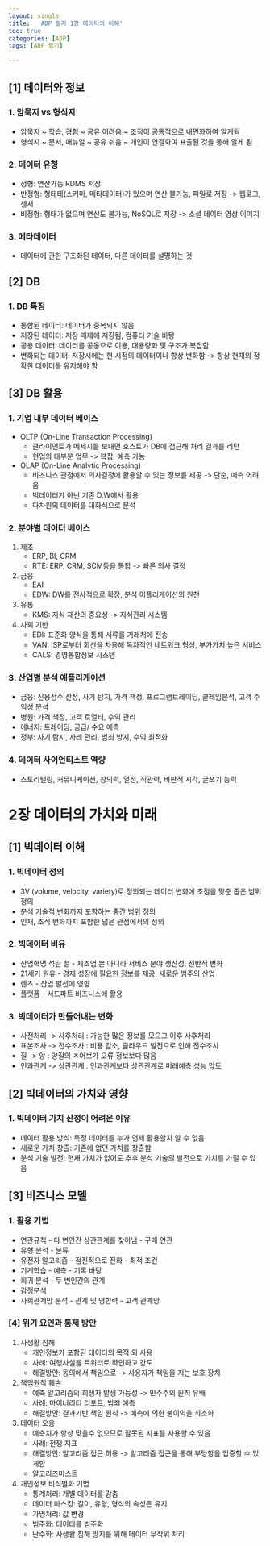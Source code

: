 ```yaml
---
layout: single
title:  'ADP 필기 1장 데이터의 이해'
toc: true
categories: [ADP]
tags: [ADP 필기]

---
```


## [1] 데이터와 정보

### 1. 암묵지 vs 형식지

- 암묵지 ~ 학습, 경험 ~ 공유 어려움 ~ 조직이 공통적으로 내면화하여 알게됨
- 형식지 ~ 문서, 매뉴얼 ~ 공유 쉬움 ~ 개인이 연결화여 표출된 것을 통해 알게 됨

### 2. 데이터 유형

- 정형: 연산가능 RDMS 저장
- 반정형: 형태태(스키마, 메타데이터)가 있으며 연산 불가능, 파일로 저장 -> 웹로그, 센서
- 비정형: 형태가 없으며 연산도 불가능, NoSQL로 저장 -> 소셜 데이터 영상 이미지

### 3. 메타데이터

- 데이터에 관한 구조화된 데이터, 다른 데이터를 설명하는 것

## [2] DB

### 1. DB 특징

- 통합된 데이터: 데이터가 중복되지 않음
- 저장된 데이터: 저장 매체에 저장됨, 컴퓨터 기술 바탕
- 공용 데이터: 데이터를 공동으로 이용, 대용량화 및 구조가 복잡함
- 변화되는 데이터: 저장시에는 현 시점의 데이터이나 항상 변화함 -> 항상 현재의 정확한 데이터를 유지해야 함

##  [3] DB 활용

### 1. 기업 내부 데이터 베이스

- OLTP (On-Line Transaction Processing)
  - 클라이언트가 메세지를 보내면 호스트가 DB에 접근해 처리 결과를 리턴
  - 현업의 대부분 업무 -> 복잡, 예측 가능
- OLAP (On-Line Analytic Processing)
  - 비즈니스 관점에서 의사결정에 활용할 수 있는 정보를 제공 -> 단순, 예측 어려움
  - 빅데이터가 아닌 기존 D.W에서 활용
  - 다차원의 데이터를 대화식으로 분석

### 2. 분야별 데이터 베이스

1. 제조
   - ERP, BI, CRM
   - RTE: ERP, CRM, SCM등을 통합 -> 빠른 의사 결정
2. 금융
   - EAI
   - EDW: DW를 전사적으로 확장, 분석 어플리케이션의 원천
3. 유통
   - KMS: 지식 재산의 중요성 -> 지식관리 시스템
4. 사회 기반
   - EDI: 표준화 양식을 통해 서류를 거래처에 전송
   - VAN: ISP로부터 회선을 차용해 독자적인 네트워크 형성, 부가가치 높은 서비스
   - CALS: 경영통합정보 시스템

### 3. 산업별 분석 애플리케이션

- 금융: 신용점수 산정, 사기 탐지, 가격 책정, 프로그램트레이딩, 클레임분석, 고객 수익성 분석
- 병원: 가격 책정, 고객 로열티, 수익 관리
- 에너지: 트레이딩, 공급/ 수요 예측
- 정부: 사기 탐지, 사레 관리, 범죄 방지, 수익 최적화

### 4. 데이터 사이언티스트 역량

- 스토리텔링, 커뮤니케이션, 창의력, 열정, 직관력, 비판적 시각, 글쓰기 능력

# 2장 데이터의 가치와 미래

## [1] 빅데이터 이해

### 1. 빅데이터 정의

- 3V (volume, velocity, variety)로 정의되는 데이터 변화에 초점을 맞춘 좁은 범위 정의
- 분석 기술적 변화까지 포함하는 중간 범위 정의
- 인재, 조직 변화까지 포함한 넓은 관점에서의 정의

### 2. 빅데이터 비유

- 산업혁명 석탄 철 - 제조업 뿐 아니라 서비스 분야 생산성, 전반적 변화
- 21세기 원유 - 경제 성장에 필요한 정보를 제공, 새로운 범주의 산업
- 렌즈 - 산업 발전에 영향
- 플랫폼 - 서드파트 비즈니스에 활용

### 3. 빅데이터가 만들어내는 변화

- 사전처리 -> 사후처리 : 가능한 많은 정보를 모으고 이후 사후처리
- 표본조사 -> 전수조사 : 비용 감소, 클라우드 발전으로 인해 전수조사
- 질 -> 양 : 양질의 ㅈ어보가 오류 정보보다 많음
- 인과관계 -> 상관관계 : 인과관계보다 상관관계로 미래예측 성능 압도

## [2] 빅데이터의 가치와 영향

### 1. 빅데이터 가치 산정이 어려운 이유

- 데이터 활용 방식: 특정 데이터를 누가 언제 활용할지 알 수 없음
- 새로운 가치 창출: 기존에 없던 가치를 창출함
- 분석 기술 발전: 현재 가치가 없어도 추후 분석 기술의 발전으로 가치를 가질 수 있음

## [3] 비즈니스 모델

### 1. 활용 기법

- 연관규칙 - 다 변인간 상관관계를 찾아냄 - 구매 연관
- 유형 분석 - 분류
- 유전자 알고리즘 - 점진적으로 진화 - 최적 조건
- 기계학습 - 예측 - 기록 바탕
- 회귀 분석 - 두 변인간의 관계
- 감정분석
- 사회관계망 분석 - 관계 및 영향력 - 고객 관계망

### [4] 위기 요인과 통제 방안

1. 사생활 침해
   - 개인정보가 포함된 데이터의 목적 외 사용
   - 사례: 여행사실을 트위터로 확인하고 강도
   - 해결방안: 동의에서 책임으로 -> 사용자가 책임을 지는 보호 장치
2. 책임원칙 훼손
   - 예측 알고리즘의 희생자 발생 가능성 -> 민주주의 원칙 유배
   - 사례: 마이너리티 리포트, 범죄 예측
   - 해결방안: 결과기반 책임 원칙 -> 예측에 의한 불이익을 최소화
3. 데이터 오용
   - 예측치가 항상 맞을수 없으므로 잘못된 지표를 사용할 수 있음
   - 사례: 전쟁 지표
   - 해결방안: 알고리즘 접근 허용 -> 알고리즘 접근을 통해 부당함을 입증할 수 있게함
   - 알고리즈미스트
4. 개인정보 비식별화 기법
   - 통계처리: 개별 데이터를 감춤
   - 데이터 마스킹: 길이, 유형, 형식의 속성은 유지
   - 가명처리: 값 변경
   - 범주화: 데이터를 범주화
   - 난수화: 사생활 침해 방지를 위해 데이터 무작위 처리
